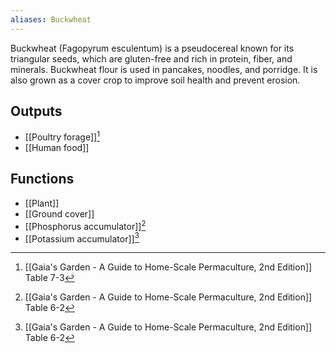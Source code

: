 ```yaml
---
aliases: Buckwheat
---
```

Buckwheat (Fagopyrum esculentum) is a pseudocereal known for its triangular seeds, which are gluten-free and rich in protein, fiber, and minerals. Buckwheat flour is used in pancakes, noodles, and porridge. It is also grown as a cover crop to improve soil health and prevent erosion.
## Outputs
- [[Poultry forage]][^1]
- [[Human food]]

## Functions
- [[Plant]]
- [[Ground cover]]
- [[Phosphorus accumulator]][^2]
- [[Potassium accumulator]][^2]

[^1]: [[Gaia's Garden - A Guide to Home-Scale Permaculture, 2nd Edition]] Table 7-3
[^2]: [[Gaia's Garden - A Guide to Home-Scale Permaculture, 2nd Edition]] Table 6-2
